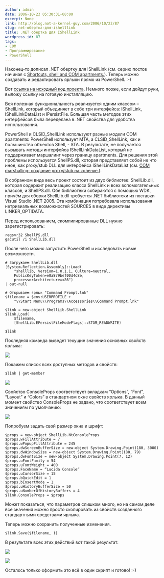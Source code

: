 ```yaml
---
author: admin
date: 2006-10-23 05:30:31+00:00
excerpt: None
link: http://blog.not-a-kernel-guy.com/2006/10/22/87
slug: net-обертка-для-ishelllink
title: .NET обертка для IShellLink
wordpress_id: 87
tags:
- COM
- Программирование
- PowerShell
---
```


Наконец-то дописал .NET обертку для IShellLink (см. серию постов начиная с [Shortcuts, shell and COM apartments.](http://blog.not-a-kernel-guy.com/2006/10/04/76)). Теперь можно создавать и редактировать ярлыки прямо из PowerShell. :-)

Вот [ссылка на исходный код проекта](http://blog.not-a-kernel-guy.com/wp-content/uploads/2006/10/ShellLink_src.zip). Немного позже, если дойдут руки, выложу ссылку на готовую инсталляцию. 

Вся полезная функциональность реализуется одним классом – ShellLink, который объединяет в себе три интерфейса: IShellLink, IShellLinkDataList и IPersistFile. Большая часть методов этих интерфейсов была переделана в .NET свойства для удобства использования.

PowerShell и CLSID_ShellLink используют разные модели COM apartments: PowerShell использует MTA, а CLSID_ShellLink, как и большинство объектов Shell, - STA. В результате, не получается вызывать методы интерфейса IShellLinkDataList, который не поддерживает маршалинг через границу apartments. Для решения этой проблемы используется ShellPS.dll, которая представляет собой не что иное, как proxy/stub DLL для интерфейса IShellLinkDataList (см. [COM marshalling: создание proxy/stub на коленке.](http://blog.not-a-kernel-guy.com/2006/10/11/82)).

В собранном виде весь проект состоит из двух библиотек: ShellLib.dll, которая содержит реализацию класса ShellLink и всех вспомогательных классов, и ShellPS.dll. Обе библиотеки собираются с помощью WDK, причём для сборки ShellLib.dll требуется .NET библиотеки из поставки Visual Studio .NET 2005. Эта комбинация потребовала использования нетривиальных возможностей SOURCES в виде директивы LINKER_OPTIDATA.

Перед использованием, скомпилированные DLL нужно зарегистрировать:

    regsvr32 ShellPS.dll
    gacutil /i ShellLib.dll

После чего можно запустить PowerShell и исследовать новые возможности. 

    # Загружаем ShellLib.dll
    [System.Reflection.Assembly]::Load(
        "shelllib, Version=1.0.1.1, Culture=neutral, 
        PublicKeyToken=e0a879bef00d4c8e, 
        processorArchitecture=x86")
    | out-null

    # Открываем ярлык "Command Prompt.lnk"
    $filename = $env:USERPROFILE + 
        "\\Start Menu\\Programs\\Accessories\\Command Prompt.lnk"

    $link = new-object ShellLib.ShellLink
    $link.Load(
        $filename, 
        [ShellLib.EPersistFileModeFlags]::STGM_READWRITE)

    $link

Последняя команда выведет текущие значения основных свойств ярлыка:

[![](http://blog.not-a-kernel-guy.com/wp-content/uploads/2006/10/ShellLink_values.thumbnail.png)](http://blog.not-a-kernel-guy.com/wp-content/uploads/2006/10/ShellLink_values.png)

Покажем список всех доступных методов и свойств:

    $link | get-member

[![](http://blog.not-a-kernel-guy.com/wp-content/uploads/2006/10/ShellLink_methods.thumbnail.png)](http://blog.not-a-kernel-guy.com/wp-content/uploads/2006/10/ShellLink_methods.png)

Свойство ConsoleProps соответствует вкладкам “Options”, “Font”, “Layout” и “Colors” в стандартном окне свойств ярлыка. В данный момент свойство ConsoleProps не задано, что соответствует всем значениям по умолчанию: 

[![](http://blog.not-a-kernel-guy.com/wp-content/uploads/2006/10/ShellLink_DefaultLayout.thumbnail.png)](http://blog.not-a-kernel-guy.com/wp-content/uploads/2006/10/ShellLink_DefaultLayout.png)

Попробуем задать свой размер окна и шрифт:

    $props = new-object ShellLib.NtConsoleProps
    $props.wFillAttribute = 7
    $props.wPopupFillAttribute = 245
    $props.dwScreenBufferSize = new-object System.Drawing.Point(180, 3000)
    $props.dwWindowSize = new-object System.Drawing.Point(180, 79)
    $props.dwFontSize = new-object System.Drawing.Point(7, 12)
    $props.uFontFamily = 54
    $props.uFontWeight = 400
    $props.FaceName = “Lucida Console”
    $props.uCursorSize = 15
    $props.bQuickEdit = 1
    $props.bInsertMode = 1
    $props.uHistoryBufferSize = 50
    $props.uNumberOfHistoryBuffers = 4
    $link.ConsoleProps = $props

Может показаться, что параметров слишком много, но на самом деле все значения можно просто скопировать из свойств созданного стандартными средствами ярлыка.

Теперь можно сохранить полученные изменения.

    $link.Save($filename, 1)

В результате всех этих действий вот такой результат:

[![](http://blog.not-a-kernel-guy.com/wp-content/uploads/2006/10/ShellLink_NewLayout.thumbnail.png)](http://blog.not-a-kernel-guy.com/wp-content/uploads/2006/10/ShellLink_NewLayout.png)

[![](http://blog.not-a-kernel-guy.com/wp-content/uploads/2006/10/ShellLink_NewFont.thumbnail.png)](http://blog.not-a-kernel-guy.com/wp-content/uploads/2006/10/ShellLink_NewFont.png)

Осталось только оформить это всё в один скрипт и готово! :-)
